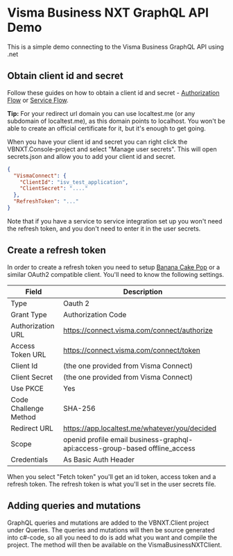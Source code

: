 # Visma Business NXT GraphQL API Demo
This is a simple demo connecting to the Visma Business GraphQL API using .net

## Obtain client id and secret

Follow these guides on how to obtain a client id and secret - [Authorization Flow](https://docs.business.visma.net/docs/authentication/web/setup_web) or [Service Flow](https://docs.business.visma.net/docs/authentication/service/setup_service).

**Tip:** For your redirect url domain you can use localtest.me (or any subdomain of localtest.me), as this domain points to localhost. You won't be able to create an official certificate for it, but it's enough to get going.

When you have your client id and secret you can right click the VBNXT.Console-project and select "Manage user secrets". This will open secrets.json and allow you to add your client id and secret.

```json
{
  "VismaConnect": {
    "ClientId": "isv_test_application",
    "ClientSecret": "...."
  },
  "RefreshToken": "..."
}
```

Note that if you have a service to service integration set up you won't need the refresh token, and you don't need to enter it in the user secrets.

## Create a refresh token
In order to create a refresh token you need to setup [Banana Cake Pop](https://chillicream.com/docs/bananacakepop/install) or a similar OAuth2 compatible client. You'll need to know the following settings.

| Field | Description |
| ----- | ------------ |
| Type | Oauth 2 |
| Grant Type | Authorization Code |
| Authorization URL | https://connect.visma.com/connect/authorize |
| Access Token URL | https://connect.visma.com/connect/token |
| Client Id | (the one provided from Visma Connect) |
| Client Secret | (the one provided from Visma Connect) |
| Use PKCE | Yes | 
| Code Challenge Method | SHA-256 |
| Redirect URL | https://app.localtest.me/whatever/you/decided |
| Scope | openid profile email business-graphql-api:access-group-based offline_access |
| Credentials | As Basic Auth Header |

When you select "Fetch token" you'll get an id token, access token and a refresh token. The refresh token is what you'll set in the user secrets file.

## Adding queries and mutations

GraphQL queries and mutations are added to the VBNXT.Client project under Queries. The queries and mutations will then be source generated into c#-code, so all you need to do is add what you want and compile the project. The method will then be available on the VismaBusinessNXTClient.
